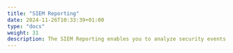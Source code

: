 ```yaml
---
title: "SIEM Reporting"
date: 2024-11-26T10:33:39+01:00
type: "docs"
weight: 31
description: The SIEM Reporting enables you to analyze security events from your SIEM system.
---
```


